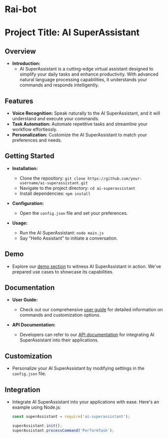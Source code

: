# Rai-bot

# Project Title: AI SuperAssistant

## Overview
- **Introduction:**
  - AI SuperAssistant is a cutting-edge virtual assistant designed to simplify your daily tasks and enhance productivity. With advanced natural language processing capabilities, it understands your commands and responds intelligently.

## Features
- **Voice Recognition:** Speak naturally to the AI SuperAssistant, and it will understand and execute your commands.
- **Task Automation:** Automate repetitive tasks and streamline your workflow effortlessly.
- **Personalization:** Customize the AI SuperAssistant to match your preferences and needs.

## Getting Started
- **Installation:**
  - Clone the repository: `git clone https://github.com/your-username/ai-superassistant.git`
  - Navigate to the project directory: `cd ai-superassistant`
  - Install dependencies: `npm install`

- **Configuration:**
  - Open the `config.json` file and set your preferences.

- **Usage:**
  - Run the AI SuperAssistant: `node main.js`
  - Say "Hello Assistant" to initiate a conversation.

## Demo
- Explore our [demo section](#) to witness AI SuperAssistant in action. We've prepared use cases to showcase its capabilities.

## Documentation
- **User Guide:**
  - Check out our comprehensive [user guide](./docs/user-guide.md) for detailed information on commands and customization options.

- **API Documentation:**
  - Developers can refer to our [API documentation](./docs/api-docs.md) for integrating AI SuperAssistant into their applications.

## Customization
- Personalize your AI SuperAssistant by modifying settings in the `config.json` file.

## Integration
- Integrate AI SuperAssistant into your applications with ease. Here's an example using Node.js:

  ```javascript
  const superAssistant = require('ai-superassistant');

  superAssistant.init();
  superAssistant.processCommand('PerformTask');

